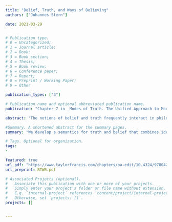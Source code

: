 ```yaml
---
title: "Belief, Truth, and Ways of Believing"
authors: ["Johannes Stern"]

date: 2021-03-29


# Publication type.
# 0 = Uncategorized;
# 1 = Journal article;
# 2 = Book;
# 3 = Book section;
# 4 = Thesis;
# 5 = Book review;
# 6 = Conference paper;
# 7 = Report;
# 8 = Preprint / Working Paper;
# 9 = Other

publication_types: ["3"]

# Publication name and optional abbreviated publication name.
publication: "Chapter 7 in _Modes of Truth. The Unified Approach to Modality, Truth, and Paradox_; Nicolai, C. and Stern, J. (eds.), Routledge. Open Access Publication. See [preprint](/publication/stern-2020/BTWB.pdf) for corrections to published version."

abstract: "The notions of belief and truth frequently interact in philosophical discourse but, surprisingly, a coherent semantics for such discourse is still wanting. Indeed, a number of puzzles stand in way of a satisfactory semantic account of the notion of truth in doxastic contexts. In this paper we discuss these puzzles and develop a more satisfactory semantic account that combines ideas from contextualist theories of attitude reports and Awareness semantics for non-idealized belief."

#Summary. A shortened abstract for the summary pages.
summary: "We develop a semantics for truth and belief that combines ideas from contextualist theories of attitude reports and Awareness semantics for non-idealized belief."

# Tags. Optional for organization.
tags:
-

featured: true
url_pdf: "https://www.taylorfrancis.com/chapters/oa-edit/10.4324/9780429030208-7/belief-truth-ways-believing-johannes-stern?context=ubx&refId=debbd469-7c0c-4509-b9c0-e07336297442"
url_preprint: BTWB.pdf

# Associated Projects (optional).
#   Associate this publication with one or more of your projects.
#   Simply enter your project's folder or file name without extension.
#   E.g. `internal-project` references `content/project/internal-project/index.md`.
#   Otherwise, set `projects: []`.
projects: []


---
```

